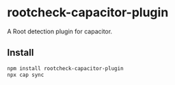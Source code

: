 # rootcheck-capacitor-plugin

A Root detection plugin for capacitor.

## Install

```bash
npm install rootcheck-capacitor-plugin
npx cap sync
```